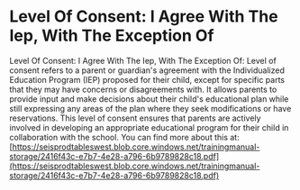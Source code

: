 # Level Of Consent: I Agree With The Iep, With The Exception Of
Level Of Consent: I Agree With The Iep, With The Exception Of: Level of consent refers to a parent or guardian's agreement with the Individualized Education Program (IEP) proposed for their child, except for specific parts that they may have concerns or disagreements with. It allows parents to provide input and make decisions about their child's educational plan while still expressing any areas of the plan where they seek modifications or have reservations. This level of consent ensures that parents are actively involved in developing an appropriate educational program for their child in collaboration with the school.
You can find more about this at: [https://seisprodtableswest.blob.core.windows.net/trainingmanual-storage/2416f43c-e7b7-4e28-a796-6b9789828c18.pdf](https://seisprodtableswest.blob.core.windows.net/trainingmanual-storage/2416f43c-e7b7-4e28-a796-6b9789828c18.pdf)